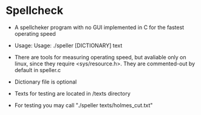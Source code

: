# Spellcheck
- A spellcheker program with no GUI implemented in C for the fastest operating speed
- Usage: Usage: ./speller [DICTIONARY] text
- There are tools for measuring operating speed, but avaliable only on linux, since they require <sys/resource.h>. They are commented-out by default in speller.c


- Dictionary file is optional
- Texts for testing are located in /texts directory
- For testing you may call "./speller texts/holmes_cut.txt"
